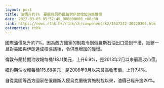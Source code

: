 ```yaml
---
layout: post
title: 油價升約7%　憂俄烏局勢抵銷對伊朗增加供應憧憬
date: 2022-03-05 05:57:49.000000000 +08:00
link: https://news.rthk.hk/rthk/ch/component/k2/1637242-20220305.htm
categories: rthk
---
```


國際油價急升約7%。因為西方國家的制裁令到俄羅斯石油出口受到干擾，抵銷一旦對美國與伊朗達成核協議後，令供應增加的憧憬。

倫敦布蘭特期油收報每桶118.11美元，上升6.9%，是2013年2月以來最高收市價。

紐約期油收報每桶115.68美元，是2008年9月以來最高收市價，上升7.4%。

自從美國等西方國家在俄羅斯入侵烏克蘭後實施制裁以來，油價已經升逾20%。

